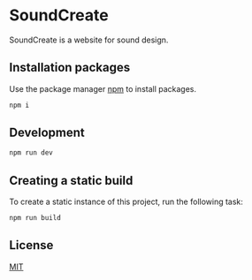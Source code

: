 # SoundCreate

SoundCreate is a website for sound design.

## Installation packages

Use the package manager [npm](https://www.npmjs.com/) to install packages.

```bash
npm i
```

## Development

```bash
npm run dev
```
## Creating a static build

To create a static instance of this project, run the following task:

```bash
npm run build
```

## License
[MIT](https://choosealicense.com/licenses/mit/)